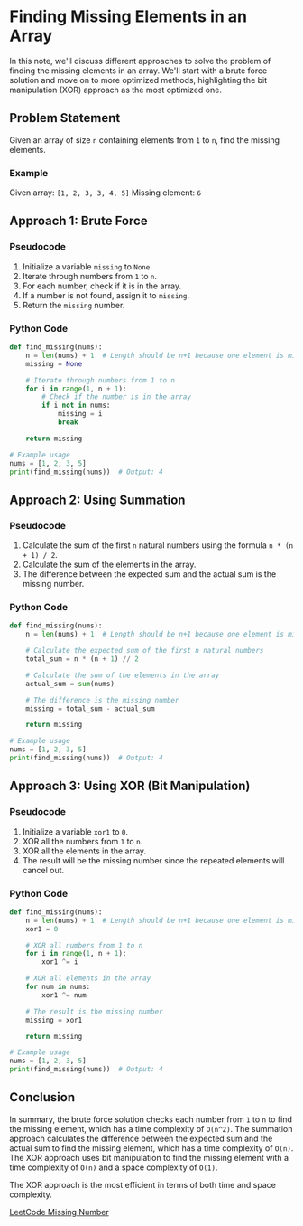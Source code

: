 
# Finding Missing Elements in an Array

In this note, we'll discuss different approaches to solve the problem of finding the missing elements in an array. We'll start with a brute force solution and move on to more optimized methods, highlighting the bit manipulation (XOR) approach as the most optimized one.

## Problem Statement

Given an array of size `n` containing elements from `1` to `n`, find the missing  elements.

### Example

Given array: `[1, 2, 3, 3, 4, 5]`
Missing element: `6`




## Approach 1: Brute Force

### Pseudocode

1. Initialize a variable `missing` to `None`.
2. Iterate through numbers from `1` to `n`.
3. For each number, check if it is in the array.
4. If a number is not found, assign it to `missing`.
5. Return the `missing` number.

### Python Code

```python
def find_missing(nums):
    n = len(nums) + 1  # Length should be n+1 because one element is missing
    missing = None

    # Iterate through numbers from 1 to n
    for i in range(1, n + 1):
        # Check if the number is in the array
        if i not in nums:
            missing = i
            break

    return missing

# Example usage
nums = [1, 2, 3, 5]
print(find_missing(nums))  # Output: 4

```

## Approach 2: Using Summation

### Pseudocode

1. Calculate the sum of the first `n` natural numbers using the formula `n * (n + 1) / 2`.
2. Calculate the sum of the elements in the array.
3. The difference between the expected sum and the actual sum is the missing number.

### Python Code

```python
def find_missing(nums):
    n = len(nums) + 1  # Length should be n+1 because one element is missing

    # Calculate the expected sum of the first n natural numbers
    total_sum = n * (n + 1) // 2

    # Calculate the sum of the elements in the array
    actual_sum = sum(nums)

    # The difference is the missing number
    missing = total_sum - actual_sum

    return missing

# Example usage
nums = [1, 2, 3, 5]
print(find_missing(nums))  # Output: 4

```

## Approach 3: Using XOR (Bit Manipulation)

### Pseudocode

1. Initialize a variable `xor1` to `0`.
2. XOR all the numbers from `1` to `n`.
3. XOR all the elements in the array.
4. The result will be the missing number since the repeated elements will cancel out.

### Python Code

```python
def find_missing(nums):
    n = len(nums) + 1  # Length should be n+1 because one element is missing
    xor1 = 0

    # XOR all numbers from 1 to n
    for i in range(1, n + 1):
        xor1 ^= i

    # XOR all elements in the array
    for num in nums:
        xor1 ^= num

    # The result is the missing number
    missing = xor1

    return missing

# Example usage
nums = [1, 2, 3, 5]
print(find_missing(nums))  # Output: 4

```

## Conclusion

In summary, the brute force solution checks each number from `1` to `n` to find the missing element, which has a time complexity of `O(n^2)`. The summation approach calculates the difference between the expected sum and the actual sum to find the missing element, which has a time complexity of `O(n)`. The XOR approach uses bit manipulation to find the missing element with a time complexity of `O(n)` and a space complexity of `O(1)`.

The XOR approach is the most efficient in terms of both time and space complexity.

[LeetCode Missing Number](https://leetcode.com/problems/missing-number/)
